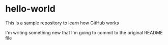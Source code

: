 # hello-world
This is a sample repository to learn how GitHub works

I'm writing something new that I'm going to commit to the original README file
